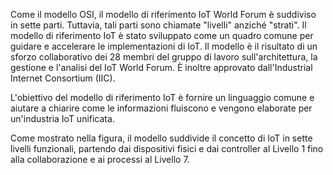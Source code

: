 Come il modello OSI, il modello di riferimento IoT World Forum è suddiviso in sette parti. Tuttavia, tali parti sono chiamate "livelli" anziché "strati". Il modello di riferimento IoT è stato sviluppato come un quadro comune per guidare e accelerare le implementazioni di IoT. Il modello è il risultato di un sforzo collaborativo dei 28 membri del gruppo di lavoro sull'architettura, la gestione e l'analisi del IoT World Forum. È inoltre approvato dall'Industrial Internet Consortium (IIC).

L'obiettivo del modello di riferimento IoT è fornire un linguaggio comune e aiutare a chiarire come le informazioni fluiscono e vengono elaborate per un'industria IoT unificata.

Come mostrato nella figura, il modello suddivide il concetto di IoT in sette livelli funzionali, partendo dai dispositivi fisici e dai controller al Livello 1 fino alla collaborazione e ai processi al Livello 7.